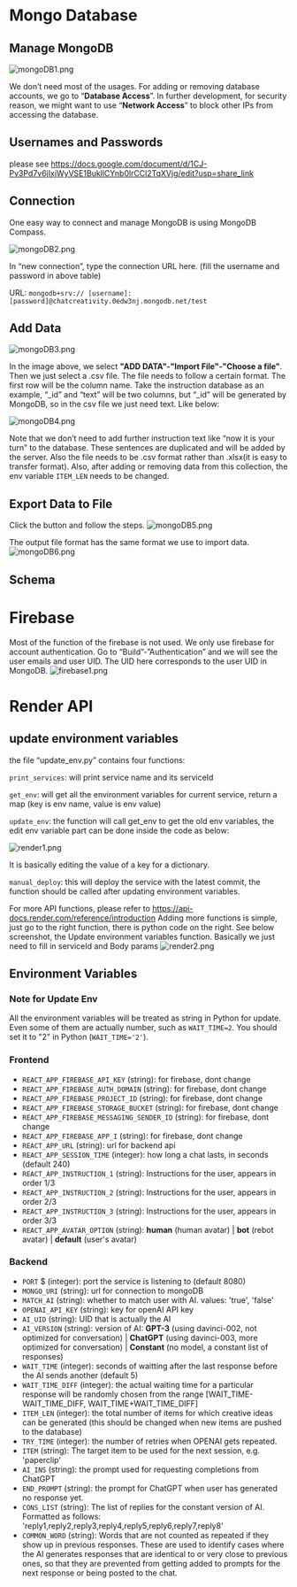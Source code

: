 
# Mongo Database

## Manage MongoDB

![mongoDB1.png](./content/mongoDB1.png)

We don’t need most of the usages. For adding or removing database accounts, we go to “**Database Access**”. In further development, for security reason, we might want to use “**Network Access**” to block other IPs from accessing the database.

## Usernames and Passwords
please see https://docs.google.com/document/d/1CJ-Pv3Pd7v6jIxjWyVSE1BukllCYnb0lrCCl2TqXVjg/edit?usp=share_link

## Connection
One easy way to connect and manage MongoDB is using MongoDB Compass. 

![mongoDB2.png](./content/mongoDB2.png)

In “new connection”, type the connection URL here. (fill the username and password in above table)

URL:
`mongodb+srv:// [username]:[password]@chatcreativity.0edw3nj.mongodb.net/test`

## Add Data
![mongoDB3.png](./content/mongoDB3.png)

In the image above, we select **"ADD DATA"-"Import File"-"Choose a file"**. Then we just select a .csv file. The file needs to follow a certain format. The first row will be the column name. Take the instruction database as an example, “_id” and “text” will be two columns, but “_id” will be generated by MongoDB, so in the csv file we just need text. Like below:

![mongoDB4.png](./content/mongoDB4.png)

Note that we don’t need to add further instruction text like “now it is your turn” to the database. These sentences are duplicated and will be added by the server. Also the file needs to be .csv format rather than .xlsx(it is easy to transfer format). Also, after adding or removing data from this collection, the env variable `ITEM_LEN`
needs to be changed.

## Export Data to File
Click the button and follow the steps. 
![mongoDB5.png](./content/mongoDB5.png)

The output file format has the same format we use to import data.
![mongoDB6.png](./content/mongoDB6.png)


## Schema


# Firebase
Most of the function of the firebase is not used. We only use firebase for account authentication. Go to “Build”-”Authentication” and we will see the user emails and user UID. The UID here corresponds to the user UID in MongoDB.
![firebase1.png](./content/firebase1.png)


# Render API
## update environment variables
the file “update_env.py” contains four functions:

`print_services`: will print service name and its serviceId

`get_env`: will get all the environment variables for current service, return a map (key is env name, value is env value)

`update_env`: the function will call get_env to get the old env variables, the edit env variable part can be done inside the code as below:

![render1.png](./content/render1.png)

It is basically editing the value of a key for a dictionary.

`manual_deploy`: this will deploy the service with the latest commit, the function should be called after updating environment variables.

For more API functions, please refer to https://api-docs.render.com/reference/introduction
Adding more functions is simple, just go to the right function, there is python code on the right. See below screenshot, the Update environment variables function. Basically we just need to fill in serviceId and Body params
![render2.png](./content/render2.png)

## Environment Variables
### Note for Update Env
All the environment variables will be treated as string in Python for update. Even some of them are actually number, such as `WAIT_TIME=2`. You should set it to "2" in Python (`WAIT_TIME='2'`).
### Frontend
* `REACT_APP_FIREBASE_API_KEY` (string): for firebase, dont change
* `REACT_APP_FIREBASE_AUTH_DOMAIN` (string): for firebase, dont change
* `REACT_APP_FIREBASE_PROJECT_ID` (string): for firebase, dont change
* `REACT_APP_FIREBASE_STORAGE_BUCKET` (string): for firebase, dont change
* `REACT_APP_FIREBASE_MESSAGING_SENDER_ID` (string): for firebase, dont change
* `REACT_APP_FIREBASE_APP_I` (string): for firebase, dont change
* `REACT_APP_URL` (string): url for backend api
* `REACT_APP_SESSION_TIME` (integer): how long a chat lasts, in seconds (default 240)
* `REACT_APP_INSTRUCTION_1` (string): Instructions for the user, appears in order 1/3
* `REACT_APP_INSTRUCTION_2` (string): Instructions for the user, appears in order 2/3
* `REACT_APP_INSTRUCTION_3` (string): Instructions for the user, appears in order 3/3
* `REACT_APP_AVATAR_OPTION` (string): 
**human** (human avatar) | 
**bot** (rebot avatar) | 
**default** (user's avatar)

### Backend
* `PORT` $ (integer): port the service is listening to (default 8080)
* `MONGO_URI` (string): url for connection to mongoDB
* `MATCH_AI` (string): whether to match user with AI. values: 'true', 'false'
* `OPENAI_API_KEY` (string): key for openAI API key
* `AI_UID` (string): UID that is actually the AI
* `AI_VERSION` (string): version of AI: 
**GPT-3** (using davinci-002, not optimized for conversation) | 
**ChatGPT** (using davinci-003, more optimized for conversation) | 
**Constant** (no model, a constant list of responses)
* `WAIT_TIME` (integer): seconds of waitting after the last response before the AI sends another (default 5)
* `WAIT_TIME_DIFF` (integer): the actual waiting time for a particular response will be randomly chosen from the range [WAIT_TIME-WAIT_TIME_DIFF, WAIT_TIME+WAIT_TIME_DIFF]
* `ITEM_LEN` (integer): the total number of items for which creative ideas can be generated (this should be changed when new items are pushed to the database)
* `TRY_TIME` (integer): the number of retries when OPENAI gets repeated.
* `ITEM` (string): The target item to be used for the next session, e.g. 'paperclip'
* `AI_INS` (string): the prompt used for requesting completions from ChatGPT
* `END_PROMPT` (string): the prompt for ChatGPT when user has generated no response yet.
* `CONS_LIST` (string): The list of replies for the constant version of AI. Formatted as follows: 'reply1,reply2,reply3,reply4,reply5,reply6,reply7,reply8'
* `COMMON_WORD` (string): Words that are not counted as repeated if they show up in previous responses. These are used to identify cases where the AI generates responses that are identical to or very close to previous ones, so that they are prevented from getting added to prompts for the next response or being posted to the chat.
